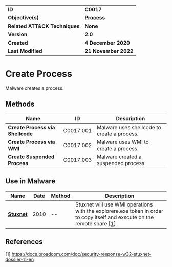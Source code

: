 <table>
<tr>
<td><b>ID</b></td>
<td><b>C0017</b></td>
</tr>
<tr>
<td><b>Objective(s)</b></td>
<td><b><a href="../process">Process</a></b></td>
</tr>
<tr>
<td><b>Related ATT&CK Techniques</b></td>
<td><b>None</b></td>
</tr>
<tr>
<td><b>Version</b></td>
<td><b>2.0</b></td>
</tr>
<tr>
<td><b>Created</b></td>
<td><b>4 December 2020</b></td>
</tr>
<tr>
<td><b>Last Modified</b></td>
<td><b>21 November 2022</b></td>
</tr>
</table>


# Create Process

Malware creates a process. 

## Methods

|Name|ID|Description|
|---|---|---|
|**Create Process via Shellcode**|C0017.001|Malware uses shellcode to create a process.|
|**Create Process via WMI**|C0017.002|Malware uses WMI to create a process.|
|**Create Suspended Process**|C0017.003|Malware created a suspended process.|


## Use in Malware

|Name|Date|Method|Description|
|---|---|---|---|
|[**Stuxnet**](../xample-malware/stuxnet.md)|2010|--|Stuxnet will use WMI operations with the explorere.exe token in order to copy itself and exscute on the remote share  [[1]](#1)|


## References

<a name="1">[1]</a> https://docs.broadcom.com/doc/security-response-w32-stuxnet-dossier-11-en
